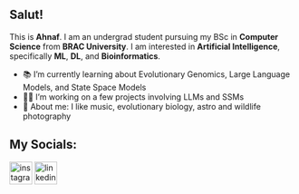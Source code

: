 ## Salut!

This is **Ahnaf**. I am an undergrad student pursuing my BSc in **Computer Science** from **BRAC University**. I am interested in **Artificial Intelligence**, specifically **ML**, **DL**, and 
**Bioinformatics**.

- 📚 I’m currently learning about Evolutionary Genomics, Large Language Models, and State Space Models
- 👨‍💻 I’m working on a few projects involving LLMs and SSMs
- 🌟 About me: I like music, evolutionary biology, astro and wildlife photography
<!--- 
- 💞️ I’m looking to collaborate on ...
- 📫 How to reach me ...
- 😄 Pronouns: ...


<!---
Ahnaf-kf/Ahnaf-kf is a ✨ special ✨ repository because its `README.md` (this file) appears on your GitHub profile.
You can click the Preview link to take a look at your changes.
--->

## My Socials:
[<img src='https://upload.wikimedia.org/wikipedia/commons/e/e7/Instagram_logo_2016.svg' alt='instagram' height='40'>](https://www.instagram.com/ahnaf___akif/) [<img src='https://upload.wikimedia.org/wikipedia/commons/8/81/LinkedIn_icon.svg' alt='linkedin' height='40'>](https://www.linkedin.com/in/ahnaf-kf/)
<!---
## Languages:
<b>🗣 Spoken:</b>
- 🇧🇩 Bengali - Native
- 🇬🇧 English - Professional
- 🇫🇷 French - Beginner
<b>#️⃣ Tech:</b>
